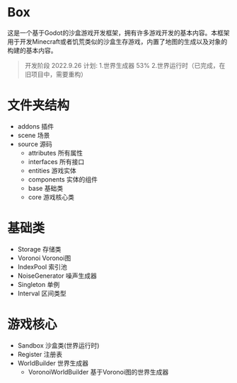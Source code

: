 # Box 

这是一个基于Godot的沙盒游戏开发框架，拥有许多游戏开发的基本内容。本框架用于开发Minecraft或者饥荒类似的沙盒生存游戏，内置了地图的生成以及对象的构建的基本内容。

> 开发阶段 2022.9.26
> 计划:
>   1.世界生成器 53%
>   2.世界运行时（已完成，在旧项目中，需要重构）

# 文件夹结构

 * addons 插件
 * scene 场景
 * source 源码
    * attributes 所有属性
    * interfaces 所有接口
    * entities 游戏实体
    * components 实体的组件
    * base 基础类
    * core 游戏核心类


# 基础类
 * Storage 存储类
 * Voronoi Voronoi图
 * IndexPool 索引池
 * NoiseGenerator 噪声生成器
 * Singleton 单例
 * Interval 区间类型

# 游戏核心
 * Sandbox 沙盒类(世界运行时)
 * Register 注册表
 * WorldBuilder 世界生成器
    * VoronoiWorldBuilder 基于Voronoi图的世界生成器

 

